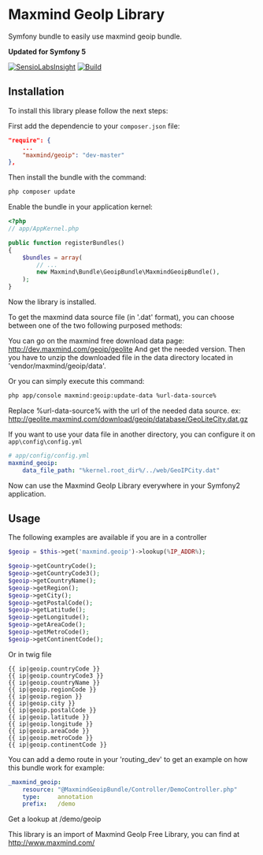 Maxmind GeoIp Library
=====================

Symfony bundle to easily use maxmind geoip bundle.

**Updated for Symfony 5**

[![SensioLabsInsight][insight-image]][insight-url]
[![Build][build-image]][build-url]

Installation
------------

To install this library please follow the next steps:

First add the dependencie to your `composer.json` file:

```json
"require": {
    ...
    "maxmind/geoip": "dev-master"
},
```

Then install the bundle with the command:

```sh
php composer update
```

Enable the bundle in your application kernel:

```php
<?php
// app/AppKernel.php

public function registerBundles()
{
    $bundles = array(
        // ...
        new Maxmind\Bundle\GeoipBundle\MaxmindGeoipBundle(),
    );
}
```

Now the library is installed.

To get the maxmind data source file (in '.dat' format), you can choose between
one of the two following purposed methods:

You can go on the maxmind free download data page:
http://dev.maxmind.com/geoip/geolite
And get the needed version. Then you have to unzip the downloaded file in the data
directory located in 'vendor/maxmind/geoip/data'.

Or you can simply execute this command:

```sh
php app/console maxmind:geoip:update-data %url-data-source%
```

Replace %url-data-source% with the url of the needed data source.
ex: http://geolite.maxmind.com/download/geoip/database/GeoLiteCity.dat.gz

If you want to use your data file in another directory, you can configure it on `app\config\config.yml`

```yaml
# app/config/config.yml
maxmind_geoip:
	data_file_path: "%kernel.root_dir%/../web/GeoIPCity.dat"
```

Now can use the Maxmind GeoIp Library everywhere in your Symfony2 application.

Usage
-----

The following examples are available if you are in a controller

```php
$geoip = $this->get('maxmind.geoip')->lookup(%IP_ADDR%);

$geoip->getCountryCode();
$geoip->getCountryCode3();
$geoip->getCountryName();
$geoip->getRegion();
$geoip->getCity();
$geoip->getPostalCode();
$geoip->getLatitude();
$geoip->getLongitude();
$geoip->getAreaCode();
$geoip->getMetroCode();
$geoip->getContinentCode();
```

Or in twig file

```twig
{{ ip|geoip.countryCode }}
{{ ip|geoip.countryCode3 }}
{{ ip|geoip.countryName }}
{{ ip|geoip.regionCode }}
{{ ip|geoip.region }}
{{ ip|geoip.city }}
{{ ip|geoip.postalCode }}
{{ ip|geoip.latitude }}
{{ ip|geoip.longitude }}
{{ ip|geoip.areaCode }}
{{ ip|geoip.metroCode }}
{{ ip|geoip.continentCode }}
```

You can add a demo route in your 'routing_dev' to get an example on how
this bundle work for example:

```yaml
_maxmind_geoip:
    resource: "@MaxmindGeoipBundle/Controller/DemoController.php"
    type:     annotation
    prefix:   /demo
```

Get a lookup at /demo/geoip

This library is an import of Maxmind GeoIp Free Library,
you can find at http://www.maxmind.com/

[build-image]: https://img.shields.io/travis/IDCI-Consulting/Maxmind-GeoIp.svg?style=flat
[build-url]: https://travis-ci.org/IDCI-Consulting/Maxmind-GeoIp
[insight-image]: https://insight.sensiolabs.com/projects/f853833b-1b46-4280-a3aa-3c9a8b7c7ed7/mini.png
[insight-url]: https://insight.sensiolabs.com/projects/f853833b-1b46-4280-a3aa-3c9a8b7c7ed7
